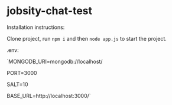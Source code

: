 # jobsity-chat-test

Installation instructions:

Clone project, run `npm i` and then `node app.js` to start the project.

.env:

`MONGODB_URI=mongodb://localhost/

PORT=3000

SALT=10

BASE_URL=http://localhost:3000/`
